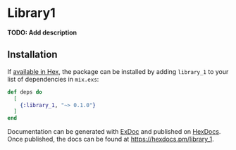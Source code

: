 # Library1

**TODO: Add description**

## Installation

If [available in Hex](https://hex.pm/docs/publish), the package can be installed
by adding `library_1` to your list of dependencies in `mix.exs`:

```elixir
def deps do
  [
    {:library_1, "~> 0.1.0"}
  ]
end
```

Documentation can be generated with [ExDoc](https://github.com/elixir-lang/ex_doc)
and published on [HexDocs](https://hexdocs.pm). Once published, the docs can
be found at <https://hexdocs.pm/library_1>.

